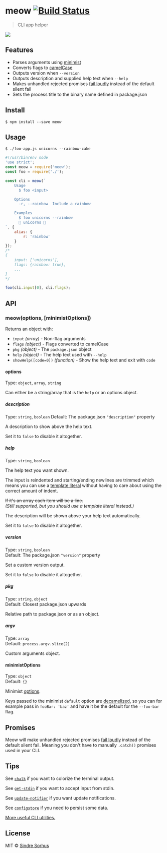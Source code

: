 # meow [![Build Status](https://travis-ci.org/sindresorhus/meow.svg?branch=master)](https://travis-ci.org/sindresorhus/meow)

> CLI app helper

![](meow.gif)


## Features

- Parses arguments using [minimist](https://github.com/substack/minimist)
- Converts flags to [camelCase](https://github.com/sindresorhus/camelcase)
- Outputs version when `--version`
- Outputs description and supplied help text when `--help`
- Makes unhandled rejected promises [fail loudly](https://github.com/sindresorhus/loud-rejection) instead of the default silent fail
- Sets the process title to the binary name defined in package.json


## Install

```
$ npm install --save meow
```


## Usage

```
$ ./foo-app.js unicorns --rainbow-cake
```

```js
#!/usr/bin/env node
'use strict';
const meow = require('meow');
const foo = require('./');

const cli = meow(`
	Usage
	  $ foo <input>

	Options
	  -r, --rainbow  Include a rainbow

	Examples
	  $ foo unicorns --rainbow
	  🌈 unicorns 🌈
`, {
	alias: {
		r: 'rainbow'
	}
});
/*
{
	input: ['unicorns'],
	flags: {rainbow: true},
	...
}
*/

foo(cli.input[0], cli.flags);
```


## API

### meow(options, [minimistOptions])

Returns an object with:

- `input` *(array)* - Non-flag arguments
- `flags` *(object)* - Flags converted to camelCase
- `pkg` *(object)* - The `package.json` object
- `help` *(object)* - The help text used with `--help`
- `showHelp([code=0])` *(function)* - Show the help text and exit with `code`

#### options

Type: `object`, `array`, `string`

Can either be a string/array that is the `help` or an options object.

##### description

Type: `string`, `boolean`
Default: The package.json `"description"` property

A description to show above the help text.

Set it to `false` to disable it altogether.

##### help

Type: `string`, `boolean`

The help text you want shown.

The input is reindented and starting/ending newlines are trimmed which means you can use a [template literal](https://developer.mozilla.org/en/public/Web/JavaScript/Reference/template_strings) without having to care about using the correct amount of indent.

<del>If it's an array each item will be a line.</del>  
*(Still supported, but you should use a template literal instead.)*

The description will be shown above your help text automatically.

Set it to `false` to disable it altogether.

##### version

Type: `string`, `boolean`  
Default: The package.json `"version"` property

Set a custom version output.

Set it to `false` to disable it altogether.

##### pkg

Type: `string`, `object`  
Default: Closest package.json upwards

Relative path to package.json or as an object.

##### argv

Type: `array`  
Default: `process.argv.slice(2)`

Custom arguments object.

#### minimistOptions

Type: `object`  
Default: `{}`

Minimist [options](https://github.com/substack/minimist#var-argv--parseargsargs-opts).

Keys passed to the minimist `default` option are [decamelized](https://github.com/sindresorhus/decamelize), so you can for example pass in `fooBar: 'baz'` and have it be the default for the `--foo-bar` flag.


## Promises

Meow will make unhandled rejected promises [fail loudly](https://github.com/sindresorhus/loud-rejection) instead of the default silent fail. Meaning you don't have to manually `.catch()` promises used in your CLI.


## Tips

See [`chalk`](https://github.com/chalk/chalk) if you want to colorize the terminal output.

See [`get-stdin`](https://github.com/sindresorhus/get-stdin) if you want to accept input from stdin.

See [`update-notifier`](https://github.com/yeoman/update-notifier) if you want update notifications.

See [`configstore`](https://github.com/yeoman/configstore) if you need to persist some data.

[More useful CLI utilities.](https://github.com/sindresorhus/awesome-nodejs#command-line-utilities)


## License

MIT © [Sindre Sorhus](http://sindresorhus.com)
